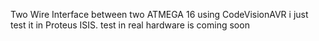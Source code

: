 Two Wire Interface between two ATMEGA 16 using CodeVisionAVR
i just test it in Proteus ISIS. test in real hardware is coming soon 